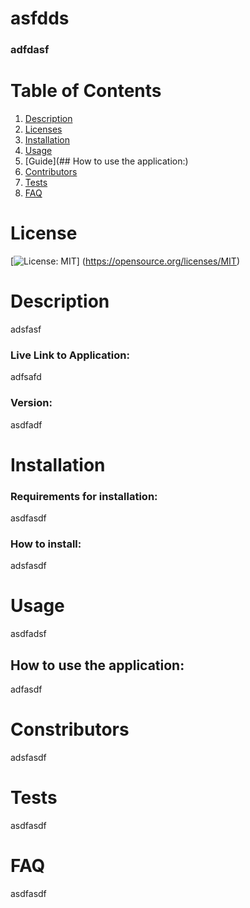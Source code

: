 # **asfdds**
  
  ### adfdasf

  # **Table of Contents**

  1. [Description](#Description)
  2. [Licenses](#Licenses)
  3. [Installation](#Installation)
  4. [Usage](#Usage)
  5. [Guide](## How to use the application:)
  6. [Contributors](#Contributors)
  7. [Tests](#Tests)
  8. [FAQ](#FAQ)

  # **License**

  [![License: MIT](https://img.shields.io/badge/License-MIT-yellow.svg)] (https://opensource.org/licenses/MIT)

  # **Description**
  
  adsfasf

  ### Live Link to Application: 

  adfsafd 

  ### Version: 
  
  asdfadf

  # **Installation**

  ### Requirements for installation: 

  asdfasdf

  ### How to install: 

  adsfasdf
  

  # **Usage**
  asdfadsf 

  ## How to use the application: 
  adfasdf
  


  # **Constributors** 
  adsfasdf

  # **Tests** 
  asdfasdf
  
  # **FAQ** 
  asdfasdf

  